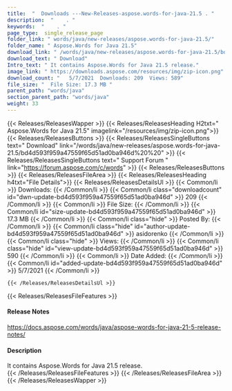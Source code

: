 ```yaml
---
title:  "  Downloads ---New-Releases-aspose.words-for-java-21.5 . " 
description:  "    . " 
keywords:  "    . " 
page_type:  single_release_page
folder_link: " words/java/new-releases/aspose.words-for-java-21.5/"
folder_name: " Aspose.Words for Java 21.5"
download_link: " /words/java/new-releases/aspose.words-for-java-21.5/bd4d593f959a47559f65d51ad0ba946d"
download_text: " Download"
Intro_text: " It contains Aspose.Words for Java 21.5 release."
image_link: " https://downloads.aspose.com/resources/img/zip-icon.png"
download_count: "   5/7/2021  Downloads: 209  Views: 589"
file_size: "  File Size: 17.3 MB "
parent_path: "words/java"
section_parent_path: "words/java"
weight: 33 
---
```


{{< Releases/ReleasesWapper >}}
  {{< Releases/ReleasesHeading H2txt=" Aspose.Words for Java 21.5" imagelink="/resources/img/zip-icon.png">}}
  {{< Releases/ReleasesButtons >}}
    {{< Releases/ReleasesSingleButtons text=" Download" link="/words/java/new-releases/aspose.words-for-java-21.5/bd4d593f959a47559f65d51ad0ba946d%20%20" >}}
    {{< Releases/ReleasesSingleButtons text=" Support Forum " link="https://forum.aspose.com/c/words" >}}
  {{< Releases/ReleasesButtons >}}
  {{< Releases/ReleasesFileArea >}}
    {{< Releases/ReleasesHeading h4txt="File Details">}}
    {{< Releases/ReleasesDetailsUl >}}
            {{< Common/li  >}} Downloads: {{< /Common/li >}} 
      {{< Common/li class="downloadcount" id="dwn-update-bd4d593f959a47559f65d51ad0ba946d" >}} 209 {{< /Common/li >}} 
      {{< Common/li  >}} File Size: {{< /Common/li >}} 
      {{< Common/li id="size-update-bd4d593f959a47559f65d51ad0ba946d" >}} 17.3 MB {{< /Common/li >}} 
      {{< Common/li  class="hide" >}} Posted By: {{< /Common/li >}} 
      {{< Common/li class="hide" id="author-update-bd4d593f959a47559f65d51ad0ba946d" >}} asidorenko {{< /Common/li >}} 
      {{< Common/li class="hide"  >}} Views: {{< /Common/li >}} 
      {{< Common/li class="hide" id="view-update-bd4d593f959a47559f65d51ad0ba946d" >}} 590 {{< /Common/li >}} 
      {{< Common/li  >}} Date Added: {{< /Common/li >}} 
      {{< Common/li id="added-update-bd4d593f959a47559f65d51ad0ba946d" >}} 5/7/2021 {{< /Common/li >}} 

    {{< /Releases/ReleasesDetailsUl >}}

  {{< Releases/ReleasesFileFeatures >}}
      <h4>Release Notes</h4><div><a href="https://docs.aspose.com/words/java/aspose-words-for-java-21-5-release-notes/">https://docs.aspose.com/words/java/aspose-words-for-java-21-5-release-notes/</a></div><h4>Description</h4><div class="HTMLDescription">It contains Aspose.Words for Java 21.5 release.</div>
  {{< /Releases/ReleasesFileFeatures >}}
 {{< /Releases/ReleasesFileArea >}}
{{< /Releases/ReleasesWapper >}}


